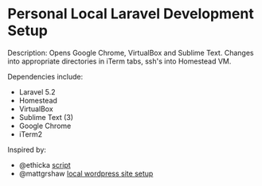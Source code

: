 # Personal Local Laravel Development Setup

Description: Opens Google Chrome, VirtualBox and Sublime Text. Changes into appropriate directories in iTerm tabs, ssh's into Homestead VM.

Dependencies include:
  * Laravel 5.2
  * Homestead
  * VirtualBox
  * Sublime Text (3)
  * Google Chrome
  * iTerm2

Inspired by:
  * @ethicka [script](https://gist.github.com/ethicka/c1b71e258a88b8523b7f21f164656b88)
  * @mattgrshaw [local wordpress site setup](https://deliciousbrains.com/automating-local-wordpress-site-setup-scripts/?utm_source=Email+marketing+software&utm_medium=email&utm_campaign=weekly-article&utm_content=automating-local-wordpress-site-setup-scripts)
